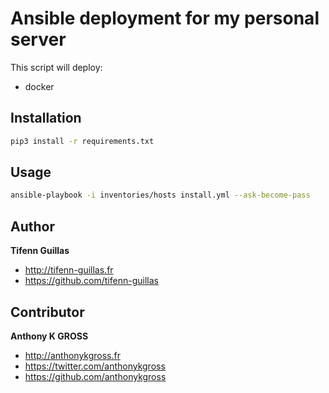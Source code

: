 # Ansible deployment for my personal server

This script will deploy: 
- docker

## Installation
```bash
pip3 install -r requirements.txt
```

## Usage
```bash
ansible-playbook -i inventories/hosts install.yml --ask-become-pass
```

## Author
**Tifenn Guillas**
- <http://tifenn-guillas.fr>
- <https://github.com/tifenn-guillas>

## Contributor
**Anthony K GROSS**
- <http://anthonykgross.fr>
- <https://twitter.com/anthonykgross>
- <https://github.com/anthonykgross>
